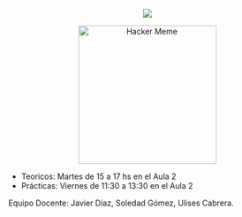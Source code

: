 <!-- Carátula para README.md - Introducción a la Ciberseguridad -->

<p align="center">
  <img src="https://readme-typing-svg.herokuapp.com/?lines=Introducción+a+la+Ciberseguridad&font=Courier+New&center=true&width=800&height=100&color=00FF00&vCenter=true&size=40&pause=10000&repeat=false" />
</p>

<p align="center">
  <img src="https://media.giphy.com/media/eCqFYAVjjDksg/giphy.gif" alt="Hacker Meme" height="250px" />
</p>


- Teoricos: Martes de 15 a 17 hs en el Aula 2     
- Prácticas: Viernes de 11:30 a 13:30 en el Aula 2 

Equipo Docente:
Javier Diaz, 
Soledad Gómez, 
Ulises Cabrera. 
